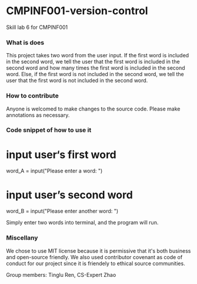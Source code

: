 # CMPINF001-version-control
Skill lab 6 for CMPINF001

### What is does
This project takes two word from the user input. If the first word is included in the second word, we tell the user that the first word is included in the second word and how many times the first word is included in the second word. Else, if the first word is not included in the second word, we tell the user that the first word is not included in the second word.

### How to contribute
Anyone is welcomed to make changes to the source code. Please make annotations as necessary.

### Code snippet of how to use it
# input user‘s first word
word_A = input("Please enter a word: ")
# input user’s second word
word_B = input("Please enter another word: ")

Simply enter two words into terminal, and the program will run. 

### Miscellany
We chose to use MIT license because it is permissive that it's both business and open-source friendly. We also used contributor covenant as code of conduct for our project since it is friendely to ethical source communities.

Group members:
Tinglu Ren, CS-Expert Zhao
